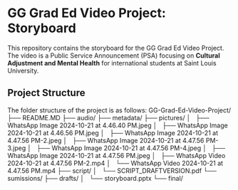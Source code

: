 # GG Grad Ed Video Project: Storyboard

This repository contains the storyboard for the GG Grad Ed Video Project. The video is a Public Service Announcement (PSA) focusing on **Cultural Adjustment and Mental Health** for international students at Saint Louis University.

## Project Structure
The folder structure of the project is as follows:
GG-Grad-Ed-Video-Project/
├── README.MD
├── audio/
├── metadata/
├── pictures/
│   ├── WhatsApp Image 2024-10-21 at 4.46.40 PM.jpeg
│   ├── WhatsApp Image 2024-10-21 at 4.46.56 PM.jpeg
│   ├── WhatsApp Image 2024-10-21 at 4.47.56 PM-2.jpeg
│   ├── WhatsApp Image 2024-10-21 at 4.47.56 PM-3.jpeg
│   ├── WhatsApp Image 2024-10-21 at 4.47.56 PM-4.jpeg
│   ├── WhatsApp Image 2024-10-21 at 4.47.56 PM.jpeg
│   ├── WhatsApp Video 2024-10-21 at 4.47.56 PM-2.mp4
│   └── WhatsApp Video 2024-10-21 at 4.47.56 PM.mp4
├── script/
│   └── SCRIPT_DRAFTVERSION.pdf
└── sumissions/
    ├── drafts/
    │   └── storyboard.pptx
    └── final/



